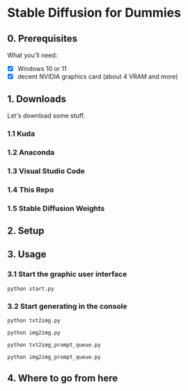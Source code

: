 # Stable Diffusion for Dummies

## 0. Prerequisites

What you'll need:
- [x] Windows 10 or 11
- [x] decent NVIDIA graphics card (about 4 VRAM and more)

## 1. Downloads

Let's download some stuff.

### 1.1 Kuda

### 1.2 Anaconda

### 1.3 Visual Studio Code

### 1.4 This Repo

### 1.5 Stable Diffusion Weights

## 2. Setup

## 3. Usage

### 3.1 Start the graphic user interface 

```command prompt
python start.py 
```
### 3.2 Start generating in the console

```command prompt
python txt2img.py
```
```command prompt
python img2img.py 
```
```command prompt
python txt2img_prompt_queue.py 
```
```command prompt
python img2img_prompt_queue.py 
```



## 4. Where to go from here
